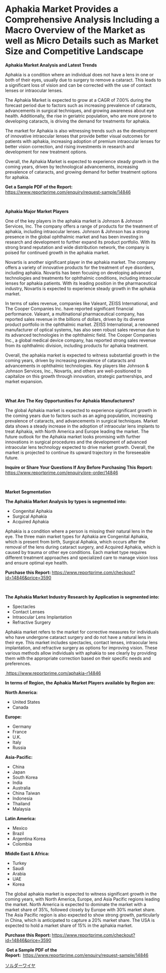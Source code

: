 <p><h1>Aphakia Market Provides a Comprehensive Analysis Including a Macro Overview of the Market as well as Micro Details such as Market Size and Competitive Landscape</h1></p><p><strong>Aphakia Market Analysis and Latest Trends</strong></p>
<p><p>Aphakia is a condition where an individual does not have a lens in one or both of their eyes, usually due to surgery to remove a cataract. This leads to a significant loss of vision and can be corrected with the use of contact lenses or intraocular lenses.</p><p>The Aphakia Market is expected to grow at a CAGR of 7.00% during the forecast period due to factors such as increasing prevalence of cataracts, advancements in surgical techniques, and growing awareness about eye health. Additionally, the rise in geriatric population, who are more prone to developing cataracts, is driving the demand for treatments for aphakia.</p><p>The market for Aphakia is also witnessing trends such as the development of innovative intraocular lenses that provide better visual outcomes for patients with aphakia, increasing adoption of premium intraocular lenses for better vision correction, and rising investments in research and development for new treatment options.</p><p>Overall, the Aphakia Market is expected to experience steady growth in the coming years, driven by technological advancements, increasing prevalence of cataracts, and growing demand for better treatment options for aphakia.</p></p>
<p><strong>Get a Sample PDF of the Report:&nbsp;</strong> <a href="https://www.reportprime.com/enquiry/request-sample/14846">https://www.reportprime.com/enquiry/request-sample/14846</a></p>
<p>&nbsp;</p>
<p><strong>Aphakia Major Market Players</strong></p>
<p><p>One of the key players in the aphakia market is Johnson & Johnson Services, Inc. The company offers a range of products for the treatment of aphakia, including intraocular lenses. Johnson & Johnson has a strong presence in the global ophthalmic market and has been investing in research and development to further expand its product portfolio. With its strong brand reputation and wide distribution network, the company is poised for continued growth in the aphakia market.</p><p>Novartis is another significant player in the aphakia market. The company offers a variety of innovative products for the treatment of eye disorders, including aphakia. Novartis has been focusing on developing advanced technologies and treatments for ophthalmic conditions, including intraocular lenses for aphakia patients. With its leading position in the pharmaceutical industry, Novartis is expected to experience steady growth in the aphakia market.</p><p>In terms of sales revenue, companies like Valeant, ZEISS International, and The Cooper Companies Inc. have reported significant financial performance. Valeant, a multinational pharmaceutical company, has reported sales revenue in the billions of dollars, driven by its diverse product portfolio in the ophthalmic market. ZEISS International, a renowned manufacturer of optical systems, has also seen robust sales revenue due to its advanced technologies in the ophthalmic field. The Cooper Companies Inc., a global medical device company, has reported strong sales revenue from its ophthalmic division, including products for aphakia treatment.</p><p>Overall, the aphakia market is expected to witness substantial growth in the coming years, driven by increasing prevalence of cataracts and advancements in ophthalmic technologies. Key players like Johnson & Johnson Services, Inc., Novartis, and others are well-positioned to capitalize on this growth through innovation, strategic partnerships, and market expansion.</p></p>
<p>&nbsp;</p>
<p><strong>What Are The Key Opportunities For Aphakia Manufacturers?</strong></p>
<p><p>The global Aphakia market is expected to experience significant growth in the coming years due to factors such as an aging population, increasing prevalence of cataracts, and advancements in surgical techniques. Market data shows a steady increase in the adoption of intraocular lens implants to treat Aphakia, with North America and Europe leading the market. The future outlook for the Aphakia market looks promising with further innovations in surgical procedures and the development of advanced intraocular lens technology expected to drive market growth. Overall, the market is projected to continue its upward trajectory in the foreseeable future.</p></p>
<p><strong>Inquire or Share Your Questions If Any Before Purchasing This Report:</strong> <a href="https://www.reportprime.com/enquiry/pre-order/14846">https://www.reportprime.com/enquiry/pre-order/14846</a></p>
<p>&nbsp;</p>
<p><strong>Market Segmentation</strong></p>
<p><strong>The Aphakia Market Analysis by types is segmented into:</strong></p>
<p><ul><li>Congenital Aphakia</li><li>Surgical Aphakia</li><li>Acquired Aphakia</li></ul></p>
<p><p>Aphakia is a condition where a person is missing their natural lens in the eye. The three main market types for Aphakia are Congenital Aphakia, which is present from birth, Surgical Aphakia, which occurs after the removal of the lens during cataract surgery, and Acquired Aphakia, which is caused by trauma or other eye conditions. Each market type requires different treatment approaches and specialized care to manage vision loss and ensure optimal eye health.</p></p>
<p><strong>Purchase this Report:&nbsp;</strong><a href="https://www.reportprime.com/checkout?id=14846&price=3590">https://www.reportprime.com/checkout?id=14846&price=3590</a></p>
<p>&nbsp;</p>
<p><strong>The Aphakia Market Industry Research by Application is segmented into:</strong></p>
<p><ul><li>Spectacles</li><li>Contact Lenses</li><li>Intraocular Lens Implantation</li><li>Refractive Surgery</li></ul></p>
<p><p>Aphakia market refers to the market for corrective measures for individuals who have undergone cataract surgery and do not have a natural lens in their eye. This market includes spectacles, contact lenses, intraocular lens implantation, and refractive surgery as options for improving vision. These various methods allow individuals with aphakia to see clearly by providing them with the appropriate correction based on their specific needs and preferences.</p></p>
<p><a href="https://www.reportprime.com/aphakia-r14846">&nbsp;https://www.reportprime.com/aphakia-r14846</a></p>
<p><strong>In terms of Region, the Aphakia Market Players available by Region are:</strong></p>
<p>
    <p> <strong> North America: </strong>
        <ul>
            <li>United States</li>
            <li>Canada</li>
        </ul>
        </p> 
    <p> <strong> Europe: </strong>
        <ul>
            <li>Germany</li>
            <li>France</li>
            <li>U.K.</li>
            <li>Italy</li>
            <li>Russia</li>
        </ul>
        </p> 
    <p> <strong> Asia-Pacific: </strong>
        <ul>
            <li>China</li>
            <li>Japan</li>
            <li>South Korea</li>
            <li>India</li>
            <li>Australia</li>
            <li>China Taiwan</li>
            <li>Indonesia</li>
            <li>Thailand</li>
            <li>Malaysia</li>
        </ul>
        </p> 
    <p> <strong> Latin America: </strong>
        <ul>
            <li>Mexico</li>
            <li>Brazil</li>
            <li>Argentina Korea</li>
            <li>Colombia</li>
        </ul>
        </p> 
    <p> <strong> Middle East & Africa: </strong>
        <ul>
            <li>Turkey</li>
            <li>Saudi</li>
            <li>Arabia</li>
            <li>UAE</li>
            <li>Korea</li>
        </ul>
    </p>
    </p>
<p><p>The global aphakia market is expected to witness significant growth in the coming years, with North America, Europe, and Asia Pacific regions leading the market. North America is expected to dominate the market with a market share of 35%, followed closely by Europe with 30% market share. The Asia Pacific region is also expected to show strong growth, particularly in China, which is anticipated to capture a 20% market share. The USA is expected to hold a market share of 15% in the aphakia market.</p></p>
<p><strong>Purchase this Report: </strong><a href="https://www.reportprime.com/checkout?id=14846&price=3590">https://www.reportprime.com/checkout?id=14846&price=3590</a></p>
<p>&nbsp;<strong>Get a Sample PDF of the Report:&nbsp;&nbsp;</strong><a href="https://www.reportprime.com/enquiry/request-sample/14846">https://www.reportprime.com/enquiry/request-sample/14846</a></p>
<p><strong></strong></p>
<p><p><a href="https://medium.com/@reyeshowell66/%E3%83%8F%E3%83%B3%E3%83%80%E3%83%AF%E3%82%A4%E3%83%A4%E5%B8%82%E5%A0%B4%E8%AA%BF%E6%9F%BB%E3%83%AC%E3%83%9D%E3%83%BC%E3%83%88-%E3%81%9D%E3%81%AE%E9%81%8E%E5%8E%BB%E3%81%A8%E4%BA%88%E6%B8%AC2031%E5%B9%B4%E3%81%BE%E3%81%A7%E3%81%AE%E6%AD%B4%E5%8F%B22024-ffc21f11f9fa">ソルダーワイヤ</a></p></p>